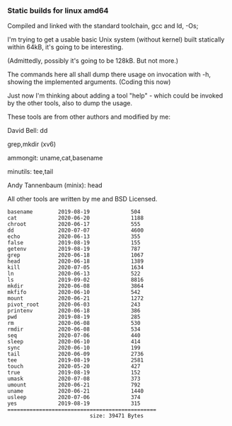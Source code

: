 ### Static builds for linux amd64

Compiled and linked with the standard toolchain, gcc and ld,  -Os;

I'm trying to get a usable basic Unix system (without kernel) built statically within 64kB,
it's going to be interesting.

(Admittedly, possibly it's going to be 128kB. But not more.)

The commands here all shall dump there usage on invocation with -h, showing the implemented arguments.
(Coding this now)

Just now I'm thinking about adding a tool "help" - which could be invoked by the other tools,
also to dump the usage. 



These tools are from other authors and modified by me:

David Bell: dd 

grep,mkdir (xv6)

ammongit: uname,cat,basename

minutils: tee,tail

Andy Tannenbaum (minix): head



All other tools are written by me and BSD Licensed.
 



```
basename        2019-08-19             504
cat             2020-06-20             1188
chroot          2020-06-17             555
dd              2020-07-07             4600
echo            2020-06-13             355
false           2019-08-19             155
getenv          2019-08-19             787
grep            2020-06-18             1067
head            2020-06-18             1389
kill            2020-07-05             1634
ln              2020-06-13             522
ls              2019-09-02             8816
mkdir           2020-06-08             3864
mkfifo          2020-06-10             542
mount           2020-06-21             1272
pivot_root      2020-06-03             243
printenv        2020-06-18             386
pwd             2019-08-19             285
rm              2020-06-08             530
rmdir           2020-06-08             534
seq             2020-07-06             440
sleep           2020-06-10             414
sync            2020-06-10             199
tail            2020-06-09             2736
tee             2019-08-19             2581
touch           2020-05-20             427
true            2019-08-19             152
umask           2020-07-08             373
umount          2020-06-21             792
uname           2020-06-21             1440
usleep          2020-07-06             374
yes             2019-08-19             315
===============================================
                          size: 39471 Bytes
```
